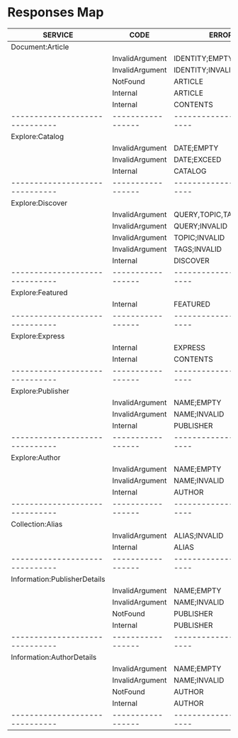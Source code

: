 Responses Map
=============

| SERVICE                      | CODE            | ERROR                  |
|------------------------------|-----------------|------------------------|
| Document:Article             |                 |                        |
|                              | InvalidArgument | IDENTITY;EMPTY         |
|                              | InvalidArgument | IDENTITY;INVALID       |
|                              | NotFound        | ARTICLE                |
|                              | Internal        | ARTICLE                |
|                              | Internal        | CONTENTS               |
|------------------------------|-----------------|------------------------|
| Explore:Catalog              |                 |                        |
|                              | InvalidArgument | DATE;EMPTY             |
|                              | InvalidArgument | DATE;EXCEED            |
|                              | Internal        | CATALOG                |
|------------------------------|-----------------|------------------------|
| Explore:Discover             |                 |                        |
|                              | InvalidArgument | QUERY,TOPIC,TAGS;EMPTY |
|                              | InvalidArgument | QUERY;INVALID          |
|                              | InvalidArgument | TOPIC;INVALID          |
|                              | InvalidArgument | TAGS;INVALID           |
|                              | Internal        | DISCOVER               |
|------------------------------|-----------------|------------------------|
| Explore:Featured             |                 |                        |
|                              | Internal        | FEATURED               |
|------------------------------|-----------------|------------------------|
| Explore:Express              |                 |                        |
|                              | Internal        | EXPRESS                |
|                              | Internal        | CONTENTS               |
|------------------------------|-----------------|------------------------|
| Explore:Publisher            |                 |                        |
|                              | InvalidArgument | NAME;EMPTY             |
|                              | InvalidArgument | NAME;INVALID           |
|                              | Internal        | PUBLISHER              |
|------------------------------|-----------------|------------------------|
| Explore:Author               |                 |                        |
|                              | InvalidArgument | NAME;EMPTY             |
|                              | InvalidArgument | NAME;INVALID           |
|                              | Internal        | AUTHOR                 |
|------------------------------|-----------------|------------------------|
| Collection:Alias             |                 |                        |
|                              | InvalidArgument | ALIAS;INVALID          |
|                              | Internal        | ALIAS                  |
|------------------------------|-----------------|------------------------|
| Information:PublisherDetails |                 |                        |
|                              | InvalidArgument | NAME;EMPTY             |
|                              | InvalidArgument | NAME;INVALID           |
|                              | NotFound        | PUBLISHER              |
|                              | Internal        | PUBLISHER              |
|------------------------------|-----------------|------------------------|
| Information:AuthorDetails    |                 |                        |
|                              | InvalidArgument | NAME;EMPTY             |
|                              | InvalidArgument | NAME;INVALID           |
|                              | NotFound        | AUTHOR                 |
|                              | Internal        | AUTHOR                 |
|------------------------------|-----------------|------------------------|
